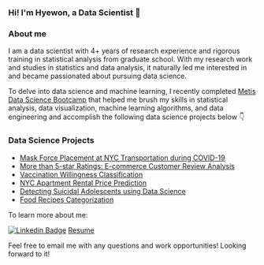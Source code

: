 ### Hi! I'm Hyewon, a Data Scientist 👋‍

### About me 
I am a data scientist with 4+ years of research experience 
and rigorous training in statistical analysis from graduate school.
With my research work and studies in statistics and data analysis, 
it naturally led me interested in and became passionated 
about pursuing data science. 

To delve into data science and machine learning, 
I recently completed [Metis Data Science Bootcamp](https://www.thisismetis.com/) 
that helped me brush my skills in statistical analysis, 
data visualization, machine learning algorithms, 
and data engineering and accomplish the following
data science projects below 👇

### Data Science Projects 

 
- [Mask Force Placement at NYC Transportation during COVID-19](https://github.com/hyewonjng/Metis-MaskForcePlacement)
- [More than 5-star Ratings: E-commerce Customer Review Analysis](https://github.com/hyewonjng/Metis-EcommerceCustomerReview)
- [Vaccination Willingness Classification](https://github.com/hyewonjng/Metis-Vaccination)
- [NYC Apartment Rental Price Prediction](https://github.com/hyewonjng/Metis-NYCRentalPrediction)
- [Detecting Suicidal Adolescents using Data Science](https://github.com/hyewonjng/Metis-DetectingSuicidalTeens)
- [Food Recipes Categorization](https://github.com/hyewonjng/Metis-RecipeTopicModeling)

To learn more about me:

[![Linkedin Badge](https://img.shields.io/badge/LinkedIn-0077B5?style=for-the-badge&logo=linkedin&logoColor=white&link=https://www.linkedin.com/in/hyewonjng/)](https://www.linkedin.com/in/hyewonjng/)
[Resume](https://github.com/hyewonjng/hyewonjng/files/8304407/Resume_KR.pdf)

Feel free to email me with any questions and work opportunities! Looking forward to it!
